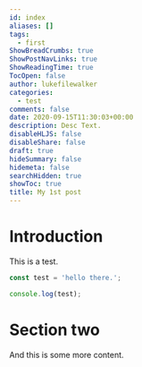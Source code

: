 ```yaml
---
id: index
aliases: []
tags:
  - first
ShowBreadCrumbs: true
ShowPostNavLinks: true
ShowReadingTime: true
TocOpen: false
author: lukefilewalker
categories:
  - test
comments: false
date: 2020-09-15T11:30:03+00:00
description: Desc Text.
disableHLJS: false
disableShare: false
draft: true
hideSummary: false
hidemeta: false
searchHidden: true
showToc: true
title: My 1st post
---
```


# Introduction

This is a test.

```javascript
const test = 'hello there.';

console.log(test);
```

# Section two

And this is some more content.
